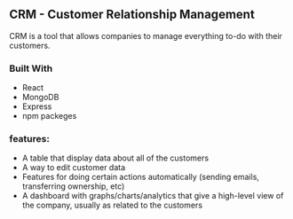 
## CRM - Customer Relationship Management 

CRM is a tool that allows companies to manage everything to-do with their customers.

### Built With
- React
- MongoDB
- Express
- npm packeges

### features:


- A table that display data about all of the customers
- A way to edit customer data
- Features for doing certain actions automatically (sending emails, transferring ownership, etc)
- A dashboard with graphs/charts/analytics that give a high-level view of the company, usually as related to the customers


